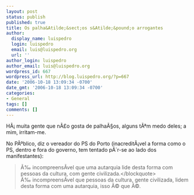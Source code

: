 ```yaml
---
layout: post
status: publish
published: true
title: Os palha&Atilde;&sect;os s&Atilde;&pound;o arrogantes
author:
  display_name: luispedro
  login: luispedro
  email: luis@luispedro.org
  url: ''
author_login: luispedro
author_email: luis@luispedro.org
wordpress_id: 667
wordpress_url: http://blog.luispedro.org/?p=667
date: '2006-10-18 13:09:34 -0700'
date_gmt: '2006-10-18 13:09:34 -0700'
categories:
- General
tags: []
comments: []
---
```

<p>H&Atilde;&iexcl; muita gente que n&Atilde;&pound;o gosta de palha&Atilde;&sect;os, alguns t&Atilde;&ordf;m medo deles; a mim, irritam-me.</p>
<p>No P&Atilde;&ordm;blico, diz o vereador do PS do Porto (inacredit&Atilde;&iexcl;vel a forma como o PS, dentro e fora do governo, tem tentado p&Atilde;&acute;r-se ao lado dos manifestantes):</p>
<blockquote><p>&Atilde;&permil; incompreens&Atilde;&shy;vel que uma autarquia lide desta forma com pessoas da cultura, com gente civilizada.<&#47;blockquote><br />
&Atilde;&permil; incompreens&Atilde;&shy;vel que pessoas da cultura, gente civilizada, lidem desta forma com uma autarquia, isso &Atilde;&copy; que &Atilde;&copy;.</p>
